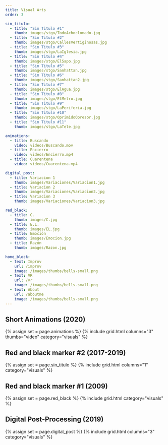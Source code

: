 ```yaml
---
title: Visual Arts
order: 3

sin_titulo:
  - title: "Sin Titulo #1"
    thumb: images/stgo/TodoAchoclonado.jpg
  - title: "Sin Titulo #2"
    thumb: images/stgo/CallesVertiginosas.jpg
  - title: "Sin Titulo #3"
    thumb: images/stgo/LaIglesia.jpg
  - title: "Sin Titulo #4"
    thumb: images/stgo/ElSapo.jpg
  - title: "Sin Titulo #5"
    thumb: images/stgo/Sanhattan.jpg
  - title: "Sin Titulo #6"
    thumb: images/stgo/Sanhattan2.jpg
  - title: "Sin Titulo #7"
    thumb: images/stgo/ElAgua.jpg
  - title: "Sin Titulo #8"
    thumb: images/stgo/ElMetro.jpg
  - title: "Sin Titulo #9"
    thumb: images/stgo/LaPeriferia.jpg
  - title: "Sin Titulo #10"
    thumb: images/stgo/OprimidoOpresor.jpg
  - title: "Sin Titulo #11"
    thumb: images/stgo/LaTele.jpg

animations:
  - title: Buscando
    video: videos/Buscando.mov
  - title: Encierro
    video: videos/Encierro.mp4
  - title: Cuarentena
    video: videos/Cuarentena.mp4

digital_post:
  - title: Variacion 1
    thumb: images/Variaciones/Variacion1.jpg
  - title: Variacion 2
    thumb: images/Variaciones/Variacion2.jpg
  - title: Variacion 3
    thumb: images/Variaciones/Variacion3.jpg

red_black:
  - title: C.
    thumb: images/C.jpg
  - title: E.L.
    thumb: images/EL.jpg
  - title: Emoción
    thumb: images/Emocion.jpg
  - title: Razón
    thumb: images/Razon.jpg

home_block:
  - text: Improv
    url: /improv
    image: /images/thumbs/bells-small.png
  - text: VR
    url: /vr
    image: /images/thumbs/bells-small.png
  - text: About
    url: /aboutme
    image: /images/thumbs/bells-small.png
---
```


## Short Animations (2020)

{% assign set = page.animations %}
{% include grid.html columns="3" thumbs="video" category="visuals" %}

## Red and black marker #2 (2017-2019)

{% assign set = page.sin_titulo %}
{% include grid.html columns="1" category="visuals" %}

## Red and black marker #1 (2009)

{% assign set = page.red_black %}
{% include grid.html category="visuals" %}

## Digital Post-Processing (2019)

{% assign set = page.digital_post %}
{% include grid.html columns="3" category="visuals" %}